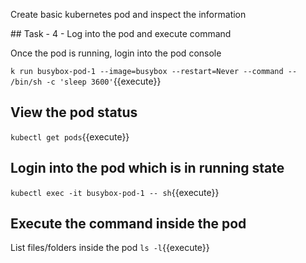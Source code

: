 Create basic kubernetes pod and inspect the information

## Task - 4 - Log into the pod and execute command

Once the pod is running, login into the pod console 


`k run busybox-pod-1 --image=busybox --restart=Never --command -- /bin/sh -c 'sleep 3600'`{{execute}}


## View the pod status
`kubectl get pods`{{execute}}


## Login into the pod which is in running state
`kubectl exec -it busybox-pod-1 -- sh`{{execute}}


## Execute the command inside the pod
List files/folders inside the pod
`ls -l`{{execute}}


